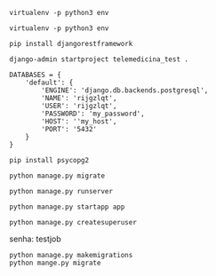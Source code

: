 


```
virtualenv -p python3 env
```
```
virtualenv -p python3 env
```
```
pip install djangorestframework
```
```
django-admin startproject telemedicina_test .
```

```
DATABASES = {
    'default': {
        'ENGINE': 'django.db.backends.postgresql',
        'NAME': 'rijgzlqt',
        'USER': 'rijgzlqt',
        'PASSWORD': 'my_password',
        'HOST': ''my_host',
        'PORT': '5432'
    }
}
```
```
pip install psycopg2
```
```
python manage.py migrate
```
```
python manage.py runserver
```
```
python manage.py startapp app
```

```
python manage.py createsuperuser
```
senha: testjob

```
python manage.py makemigrations
python mange.py migrate
```
